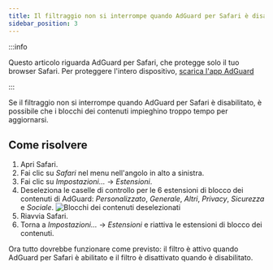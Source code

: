 ```yaml
---
title: Il filtraggio non si interrompe quando AdGuard per Safari è disabilitato
sidebar_position: 3
---
```


:::info

Questo articolo riguarda AdGuard per Safari, che protegge solo il tuo browser Safari. Per proteggere l'intero dispositivo, [scarica l'app AdGuard](https://agrd.io/download-kb-adblock)

:::

Se il filtraggio non si interrompe quando AdGuard per Safari è disabilitato, è possibile che i blocchi dei contenuti impieghino troppo tempo per aggiornarsi.

## Come risolvere

1. Apri Safari.
2. Fai clic su _Safari_ nel menu nell'angolo in alto a sinistra.
3. Fai clic su _Impostazioni…_ → _Estensioni_.
4. Deseleziona le caselle di controllo per le 6 estensioni di blocco dei contenuti di AdGuard: _Personalizzato_, _Generale_, _Altri_, _Privacy_, _Sicurezza_ e _Sociale_.
   ![Blocchi dei contenuti deselezionati](https://cdn.adtidy.org/content/Kb/ad_blocker/safari/adg-safari-unchecked-cbs.png)
5. Riavvia Safari.
6. Torna a _Impostazioni..._ → _Estensioni_ e riattiva le estensioni di blocco dei contenuti.

Ora tutto dovrebbe funzionare come previsto: il filtro è attivo quando AdGuard per Safari è abilitato e il filtro è disattivato quando è disabilitato.
